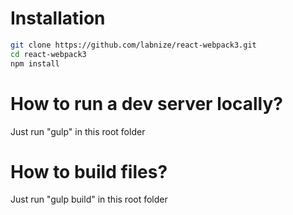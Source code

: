 # Installation

```bash
git clone https://github.com/labnize/react-webpack3.git
cd react-webpack3
npm install
```

# How to run a dev server locally?

Just run "gulp" in this root folder


# How to build files?

Just run "gulp build" in this root folder
